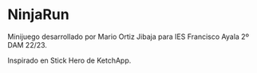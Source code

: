 # NinjaRun

Minijuego desarrollado por Mario Ortiz Jibaja para IES Francisco Ayala 2º DAM 22/23. 

Inspirado en Stick Hero de KetchApp.
